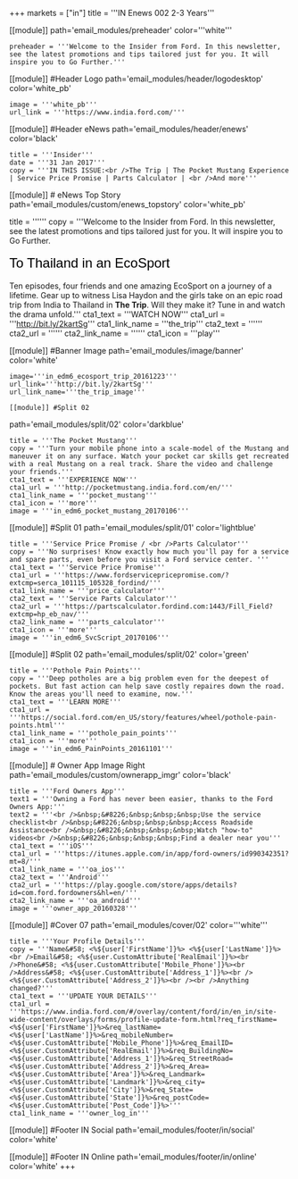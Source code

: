 +++
markets = ["in"]
title = '''IN Enews 002 2-3 Years'''

[[module]]
path='email_modules/preheader'
color='''white'''

	preheader = '''Welcome to the Insider from Ford. In this newsletter, see the latest promotions and tips tailored just for you. It will inspire you to Go Further.'''

[[module]] #Header Logo
path='email_modules/header/logodesktop'
color='white_pb'

	image = '''white_pb'''
	url_link = '''https://www.india.ford.com/'''

[[module]] #Header eNews
path='email_modules/header/enews'
color='black'

	title = '''Insider'''
	date = '''31 Jan 2017'''
	copy = '''IN THIS ISSUE:<br />The Trip | The Pocket Mustang Experience | Service Price Promise | Parts Calculator | <br />And more'''

[[module]] # eNews Top Story
path='email_modules/custom/enews_topstory'
color='white_pb'

title = ''''''
	copy = '''Welcome to the Insider from Ford. In this newsletter, see the latest promotions and tips tailored just for you. It will inspire you to Go Further.<br /><br /><span style="color:#000001; font-size: 24px; font-family: 'Arial','Helvetica','Sans-Serif'; line-height: 30px; font-weight: normal; font-style: regular;">To Thailand in an EcoSport</span><br /><br />Ten episodes, four friends and one amazing EcoSport on a journey of a lifetime.	Gear up to witness Lisa Haydon and the girls take on an epic road trip from India to Thailand in <span style="font-weight:bold">The Trip</span>. Will they make it? Tune in and watch the drama unfold.'''
	cta1_text = '''WATCH NOW'''
	cta1_url = '''http://bit.ly/2kartSg'''
	cta1_link_name = '''the_trip'''
	cta2_text = ''''''
	cta2_url = ''''''
	cta2_link_name = ''''''
	cta1_icon = '''play'''

[[module]] #Banner Image
path='email_modules/image/banner'
color='white'

	image='''in_edm6_ecosport_trip_20161223'''
	url_link='''http://bit.ly/2kartSg'''
	url_link_name='''the_trip_image'''

	[[module]] #Split 02
path='email_modules/split/02'
color='darkblue'

	title = '''The Pocket Mustang'''
	copy = '''Turn your mobile phone into a scale-model of the Mustang and maneuver it on any surface. Watch your pocket car skills get recreated with a real Mustang on a real track. Share the video and challenge your friends.'''
	cta1_text = '''EXPERIENCE NOW'''
	cta1_url = '''http://pocketmustang.india.ford.com/en/'''
	cta1_link_name = '''pocket_mustang'''
	cta1_icon = '''more'''
	image = '''in_edm6_pocket_mustang_20170106'''

[[module]] #Split 01
path='email_modules/split/01'
color='lightblue'

	title = '''Service Price Promise / <br />Parts Calculator'''
	copy = '''No surprises! Know exactly how much you'll pay for a service and spare parts, even before you visit a Ford service center. '''
	cta1_text = '''Service Price Promise'''
	cta1_url = '''https://www.fordservicepricepromise.com/?extcmp=serca_101115_105328_fordind/'''
	cta1_link_name = '''price_calculator'''
	cta2_text = '''Service Parts Calculator'''
	cta2_url = '''https://partscalculator.fordind.com:1443/Fill_Field?extcmp=hp_eb_nav/'''
	cta2_link_name = '''parts_calculator'''
	cta1_icon = '''more'''
	image = '''in_edm6_SvcScript_20170106'''

[[module]] #Split 02
path='email_modules/split/02'
color='green'

	title = '''Pothole Pain Points'''
	copy = '''Deep potholes are a big problem even for the deepest of pockets. But fast action can help save costly repaires down the road. Know the areas you'll need to examine, now.'''
	cta1_text = '''LEARN MORE'''
	cta1_url = '''https://social.ford.com/en_US/story/features/wheel/pothole-pain-points.html'''
	cta1_link_name = '''pothole_pain_points'''
	cta1_icon = '''more'''
	image = '''in_edm6_PainPoints_20161101'''

[[module]] # Owner App Image Right
path='email_modules/custom/ownerapp_imgr'
color='black'

	title = '''Ford Owners App'''
	text1 = '''Owning a Ford has never been easier, thanks to the Ford Owners App:'''
	text2 = '''<br />&nbsp;&#8226;&nbsp;&nbsp;&nbsp;Use the service checklist<br />&nbsp;&#8226;&nbsp;&nbsp;&nbsp;Access Roadside Assistance<br />&nbsp;&#8226;&nbsp;&nbsp;&nbsp;Watch "how-to" videos<br />&nbsp;&#8226;&nbsp;&nbsp;&nbsp;Find a dealer near you'''
	cta1_text = '''iOS'''
	cta1_url = '''https://itunes.apple.com/in/app/ford-owners/id990342351?mt=8/'''
	cta1_link_name = '''oa_ios'''
	cta2_text = '''Android'''
	cta2_url = '''https://play.google.com/store/apps/details?id=com.ford.fordowners&hl=en/'''
	cta2_link_name = '''oa_android'''
	image = '''owner_app_20160328'''

[[module]] #Cover 07
path='email_modules/cover/02'
color='''white'''

	title = '''Your Profile Details'''
	copy = '''Name&#58; <%${user['FirstName']}%> <%${user['LastName']}%><br />Email&#58; <%${user.CustomAttribute['RealEmail']}%><br />Phone&#58; <%${user.CustomAttribute['Mobile_Phone']}%><br />Address&#58; <%${user.CustomAttribute['Address_1']}%><br /><%${user.CustomAttribute['Address_2']}%><br /><br />Anything changed?'''
	cta1_text = '''UPDATE YOUR DETAILS'''
	cta1_url = '''https://www.india.ford.com/#/overlay/content/ford/in/en_in/site-wide-content/overlays/forms/profile-update-form.html?req_firstName=<%${user['FirstName']}%>&req_lastName=<%${user['LastName']}%>&req_mobileNumber=<%${user.CustomAttribute['Mobile_Phone']}%>&req_EmailID=<%${user.CustomAttribute['RealEmail']}%>&req_BuildingNo=<%${user.CustomAttribute['Address_1']}%>&req_StreetRoad=<%${user.CustomAttribute['Address_2']}%>&req_Area=<%${user.CustomAttribute['Area']}%>&req_Landmark=<%${user.CustomAttribute['Landmark']}%>&req_city=<%${user.CustomAttribute['City']}%>&req_State=<%${user.CustomAttribute['State']}%>&req_postCode=<%${user.CustomAttribute['Post_Code']}%>'''
	cta1_link_name = '''owner_log_in'''

[[module]] #Footer IN Social
path='email_modules/footer/in/social'
color='white'

[[module]] #Footer IN Online
path='email_modules/footer/in/online'
color='white'
+++